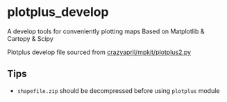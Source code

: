 # plotplus_develop
A develop tools for conveniently plotting maps
Based on Matplotlib & Cartopy & Scipy

Plotplus develop file sourced from [crazyapril/mpkit/plotplus2.py](https://github.com/crazyapril/mpkit/blob/master/plotplus2.py)

## Tips
* ```shapefile.zip``` should be decompressed before using ```plotplus``` module
